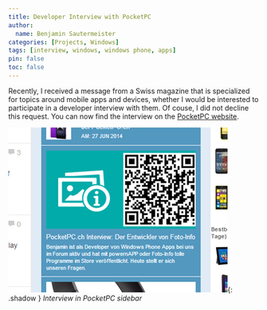 ```yaml
---
title: Developer Interview with PocketPC
author:
  name: Benjamin Sautermeister
categories: [Projects, Windows]
tags: [interview, windows, windows phone, apps]
pin: false
toc: false
---
```


Recently, I received a message from a Swiss magazine that is specialized for topics around mobile apps and devices,
whether I would be interested to participate in a developer interview with them. Of couse, I did not decline this request.
You can now find the interview on the
[PocketPC website](http://www.pocketpc.ch/magazin/testberichte/pocketpc-ch-interview-der-entwickler-von-foto-info-6000/).

![PocketPC Interview](/assets/img/posts/2014/pocket-pc.png){: .shadow }
_Interview in PocketPC sidebar_
